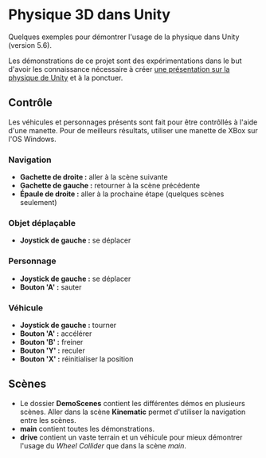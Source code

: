 # Physique 3D dans Unity
Quelques exemples pour démontrer l'usage de la physique dans Unity (version 5.6).

Les démonstrations de ce projet sont des expérimentations dans le but d'avoir les connaissance nécessaire à créer [une présentation sur la physique de Unity](https://docs.google.com/presentation/d/1cEp7v0rYgRKL1XR2oStYawRknT3foLZcdEpbUECgTGU/edit?usp=sharing) et à la ponctuer.


## Contrôle
Les véhicules et personnages présents sont fait pour être contrôllés à l'aide d'une manette. Pour de meilleurs résultats, utiliser une manette de XBox sur l'OS Windows.

### Navigation
- **Gachette de droite :** aller à la scène suivante
- **Gachette de gauche :** retourner à la scène précédente
- **Épaule de droite :** aller à la prochaine étape (quelques scènes seulement)

### Objet déplaçable
- **Joystick de gauche :** se déplacer

### Personnage
- **Joystick de gauche :** se déplacer
- **Bouton 'A' :** sauter

### Véhicule
- **Joystick de gauche :** tourner
- **Bouton 'A' :** accélérer
- **Bouton 'B' :** freiner
- **Bouton 'Y' :** reculer
- **Bouton 'X' :** réinitialiser la position


## Scènes
- Le dossier **DemoScenes** contient les différentes démos en plusieurs scènes. Aller dans la scène **Kinematic** permet d'utiliser la navigation entre les scènes.
- **main** contient toutes les démonstrations.
- **drive** contient un vaste terrain et un véhicule pour mieux démontrer l'usage du _Wheel Collider_ que dans la scène _main_.
